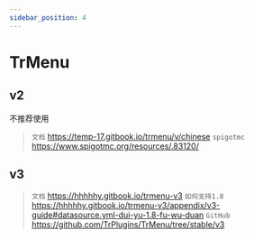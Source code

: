 ```yaml
---
sidebar_position: 4
---
```


# TrMenu

## v2

不推荐使用

> `文档` https://temp-17.gitbook.io/trmenu/v/chinese
> `spigotmc` https://www.spigotmc.org/resources/.83120/

## v3

> `文档` https://hhhhhy.gitbook.io/trmenu-v3
> `如何支持1.8` https://hhhhhy.gitbook.io/trmenu-v3/appendix/v3-guide#datasource.yml-dui-yu-1.8-fu-wu-duan
> `GitHub` https://github.com/TrPlugins/TrMenu/tree/stable/v3